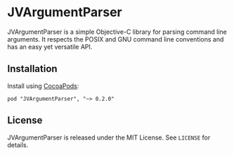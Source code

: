 JVArgumentParser
================

JVArgumentParser is a simple Objective-C library for parsing command line
arguments. It respects the POSIX and GNU command line conventions and has
an easy yet versatile API.


Installation
------------

Install using [CocoaPods][]:

    pod "JVArgumentParser", "~> 0.2.0"

  [CocoaPods]: http://cocoapods.org/


License
-------

JVArgumentParser is released under the MIT License. See `LICENSE` for details.
